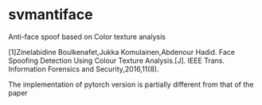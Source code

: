 # svmantiface
Anti-face spoof based on Color texture analysis

[1]Zinelabidine Boulkenafet,Jukka Komulainen,Abdenour Hadid. Face Spoofing Detection Using Colour Texture Analysis.[J]. IEEE Trans. Information Forensics and Security,2016,11(8).

The implementation of pytorch version is partially different from that of the paper
